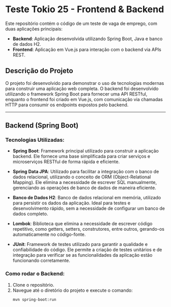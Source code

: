 # Teste Tokio 25 - Frontend & Backend

Este repositório contém o código de um teste de vaga de emprego, com duas aplicações principais:

- **Backend**: Aplicação desenvolvida utilizando Spring Boot, Java e banco de dados H2.
- **Frontend**: Aplicação em Vue.js para interação com o backend via APIs REST.

## Descrição do Projeto

O projeto foi desenvolvido para demonstrar o uso de tecnologias modernas para construir uma aplicação web completa. O backend foi desenvolvido utilizando o framework Spring Boot para fornecer uma API RESTful, enquanto o frontend foi criado em Vue.js, com comunicação via chamadas HTTP para consumir os endpoints expostos pelo backend.

---

## Backend (Spring Boot)

### Tecnologias Utilizadas:

- **Spring Boot**: Framework principal utilizado para construir a aplicação backend. Ele fornece uma base simplificada para criar serviços e microserviços RESTful de forma rápida e eficiente.
  
- **Spring Data JPA**: Utilizado para facilitar a integração com o banco de dados relacional, utilizando o conceito de ORM (Object-Relational Mapping). Ele elimina a necessidade de escrever SQL manualmente, gerenciando as operações de banco de dados de maneira eficiente.

- **Banco de Dados H2**: Banco de dados relacional em memória, utilizado para persistir os dados da aplicação. Ideal para testes e desenvolvimento rápido, sem a necessidade de configurar um banco de dados completo.

- **Lombok**: Biblioteca que elimina a necessidade de escrever código repetitivo, como getters, setters, construtores, entre outros, gerando-os automaticamente no código-fonte.

- **JUnit**: Framework de testes utilizado para garantir a qualidade e confiabilidade do código. Ele permite a criação de testes unitários e de integração para verificar se as funcionalidades da aplicação estão funcionando corretamente.

### Como rodar o Backend:

1. Clone o repositório.
2. Navegue até o diretório do projeto e execute o comando:
   ```bash
   mvn spring-boot:run

